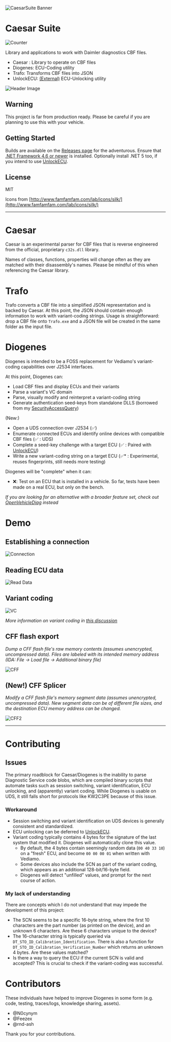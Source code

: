 ![CaesarSuite Banner](https://raw.githubusercontent.com/jglim/CaesarSuite/main/docs/resources/caesarsuite-banner.png)

# Caesar Suite

![Counter](https://raw.githubusercontent.com/jglim/CaesarSuite/main/docs/resources/gh_shield_0.svg)

Library and applications to work with Dаіmlеr diagnostics CBF files.

- Caesar : Library to operate on CBF files
- Diogenes: ECU-Coding utility
- Trafo: Transforms CBF files into JSON
- UnlockECU: [(External)](https://github.com/jglim/UnlockECU) ECU-Unlocking utility

![Header Image](https://raw.githubusercontent.com/jglim/CaesarSuite/main/docs/resources/diogenes-2.png)

## Warning

This project is far from production ready. Please be careful if you are planning to use this with your vehicle.

## Getting Started

Builds are available on the [Releases page](https://github.com/jglim/CaesarSuite/releases/) for the adventurous. Ensure that [.NET Framework 4.6 or newer](https://dotnet.microsoft.com/download) is installed. Optionally install .NET 5 too, if you intend to use [UnlockECU](https://github.com/jglim/UnlockECU).

## License

MIT

Icons from [http://www.famfamfam.com/lab/icons/silk/](http://www.famfamfam.com/lab/icons/silk/)

---

# Caesar

Caesar is an experimental parser for CBF files that is reverse engineered from the official, proprietary `c32s.dll` library. 

Names of classes, functions, properties will change often as they are matched with their disassembly's names. Please be mindful of this when referencing the Caesar library.

# Trafo

Trafo converts a CBF file into a simplified JSON representation and is backed by Caesar. At this point, the JSON should contain enough information to work with variant-coding strings. Usage is straightforward: drop a CBF file onto `Trafo.exe` and a JSON file will be created in the same folder as the input file.

# Diogenes

Diogenes is intended to be a FOSS replacement for Vediamo's variant-coding capabilities over J2534 interfaces. 

At this point, Diogenes can: 

- Load CBF files and display ECUs and their variants
- Parse a variant's VC domain
- Parse, visually modify and reinterpret a variant-coding string
- Generate authentication seed-keys from standalone DLLS (borrowed from my [SecurityAccessQuery](https://github.com/jglim/SecurityAccessQuery))

(New:)
- Open a UDS connection over J2534 (✅)
- Enumerate connected ECUs and identify online devices with compatible CBF files (✅ : UDS)
- Complete a seed-key challenge with a target ECU (✅ : Paired with [UnlockECU](https://github.com/jglim/UnlockECU))
- Write a new variant-coding string on a target ECU (✅* : Experimental, reuses fingerprints, still needs more testing)

Diogenes will be "complete" when it can:

- ❌: Test on an ECU that is installed in a vehicle. So far, tests have been made on a real ECU, but only on the bench.

*If you are looking for an alternative with a broader feature set, check out [OpenVehicleDiag](https://github.com/rnd-ash/OpenVehicleDiag) instead*

# Demo

## Establishing a connection

![Connection](https://raw.githubusercontent.com/jglim/CaesarSuite/main/docs/resources/demo-connect.gif)

## Reading ECU data

![Read Data](https://raw.githubusercontent.com/jglim/CaesarSuite/main/docs/resources/demo-data.gif)

## Variant coding

![VC](https://raw.githubusercontent.com/jglim/CaesarSuite/main/docs/resources/demo-vc.gif)

_More information on variant coding in [this discussion](https://github.com/jglim/CaesarSuite/discussions/7)_

## CFF flash export

_Dump a CFF flash file's raw memory contents (assumes unencrypted, uncompressed data). Files are labeled with its intended memory address (IDA: File -> Load file -> Additional binary file)_

![CFF](https://raw.githubusercontent.com/jglim/CaesarSuite/main/docs/resources/demo-cff.gif)

## (New!) CFF Splicer

_Modify a CFF flash file's memory segment data (assumes unencrypted, uncompressed data). New segment data can be of different file sizes, and the destination ECU memory address can be changed._

![CFF2](https://raw.githubusercontent.com/jglim/CaesarSuite/main/docs/resources/demo-cff-splice.gif)

---

# Contributing

## Issues

The primary roadblock for Caesar/Diogenes is the inability to parse Diagnostic Service code blobs, which are compiled binary scripts that automate tasks such as session switching, variant identification, ECU unlocking, and (apparently) variant coding. While Diogenes is usable on UDS, it still falls short for protocols like KW2C3PE because of this issue.

### Workaround

 - Session switching and variant identification on UDS devices is generally consistent and standardized.
 - ECU unlocking can be deferred to [UnlockECU](https://github.com/jglim/UnlockECU). 
 - Variant coding typically contains 4 bytes for the signature of the last system that modified it. Diogenes will automatically clone this value. 
 	- By default, the 4 bytes contain seemingly random data (`00 40 33 10`) on a "fresh" ECU, and become `00 00 00 01` when written with Vediamo.
 	- Some devices also include the SCN as part of the variant coding, which appears as an additional 128-bit/16-byte field. 
 	- Diogenes will detect "unfilled" values, and prompt for the next course of action.

### My lack of understanding

There are concepts which I do not understand that may impede the development of this project:

 - The SCN seems to be a specific 16-byte string, where the first 10 characters are the part number (as printed on the device), and an unknown 6 characters. Are these 6 characters unique to the device?
 - The 16-character string is typically queried via `DT_STO_ID_Calibration_Identification`. There is also a function for `DT_STO_ID_Calibration_Verification_Number` which returns an unknown 4 bytes. Are these values matched?
 - Is there a way to query the ECU if the current SCN is valid and accepted? This is crucial to check if the variant-coding was successful.


# Contributors

These individuals have helped to improve Diogenes in some form (e.g. code, testing, traces/logs, knowledge sharing, assets).

- @N0cynym
- @Feezex
- @rnd-ash

Thank you for your contributions.